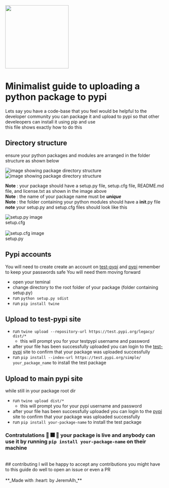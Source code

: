 <img src='https://miro.medium.com/max/2632/1*8Zh-mzLnVMDsbvXdKsU4lw.png' height='200px'>

# Minimalist guide to uploading a python package to pypi
Lets say you have a code-base that you feel would be helpful to the developer community 
you can package it and upload to pypi so that other develeopers can install it using pip and use 
<br>
this file shows exactly how to do this

## Directory structure

ensure your python packages and modules are arranged in the folder structure as shown below

![image showing package directory structure](https://user-images.githubusercontent.com/57163971/88475582-4d8e4680-cf29-11ea-9d69-f6d9fd966f1e.png)
![image showing package directory structure](https://user-images.githubusercontent.com/57163971/88475583-4e26dd00-cf29-11ea-90f5-2e3ede3bb4f7.png)

**Note** : your package should have a setup.py file, setup.cfg file, README.md file, and license.txt
as shown in the image above
<br>
**Note** : the name of your package name must be **_unique_**
<br>
**Note** : the folder containing your python modules should have a __init__.py file
<br>
**note** your setup.py and setup.cfg files should look like this

![setup.py image](https://user-images.githubusercontent.com/57163971/88475580-4c5d1980-cf29-11ea-8d4e-9ef3ade50975.png)
<br>
setup.cfg
<br>
<br>
![setup.cfg image](https://user-images.githubusercontent.com/57163971/88475581-4d8e4680-cf29-11ea-83e8-de681853ff7f.png)
<br>
setup.py
<br>


## Pypi accounts

You will need to create create an account on [test-pypi](https://test.pypi.org/) and [pypi](https://pypi.org/)
remember to keep your passwords safe
You will need them moving forward

* open your teminal
* change directory to the root folder of your package (folder containing setup.py)
* run `python setup.py sdist`
* run `pip install twine` 

## Upload to test-pypi site

* run `twine upload --repository-url https://test.pypi.org/legacy/ dist/*`
	* this will prompt you for your testpypi username and password
* after your file has been successfully uploaded you can login to the [test-pypi](https://test.pypi.org/) 
site to confirm that your package was uploaded successfully
* run `pip install --index-url https://test.pypi.org/simple/ your_package_name` to install the test package


## Upload to main pypi site
while still in your package root dir
* run `twine upload dist/*`
	* this will prompt you for your pypi username and password
* after your file has been successfully uploaded you can login to the [pypi](https://pypi.org/) 
site to confirm that your package was uploaded successfully
* run `pip install your-package-name` to install the test package

### Contratulations :champagne:  :fireworks: :champagne: your package is live and anybody can use it by running `pip install your-package-name` on their machine
<br>
## contributing
I will be happy to accept any contributions you might have to this guide
do well to open an issue or even a PR 

<br>
<br>
**_Made with :heart: by JeremAIh_**
